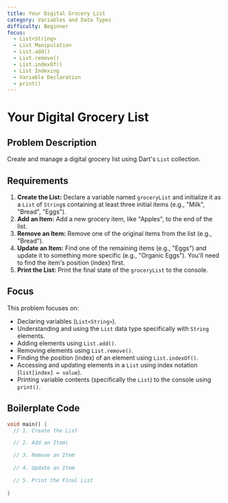 ```yaml
---
title: Your Digital Grocery List
category: Variables and Data Types
difficulty: Beginner
focus:
  - List<String>
  - List Manipulation
  - List.add()
  - List.remove()
  - List.indexOf()
  - List Indexing
  - Variable Declaration
  - print()
---
```


# Your Digital Grocery List

## Problem Description

Create and manage a digital grocery list using Dart's `List` collection.

## Requirements

1.  **Create the List:** Declare a variable named `groceryList` and initialize it as a `List` of `String`s containing at least three initial items (e.g., "Milk", "Bread", "Eggs").
2.  **Add an Item:** Add a new grocery item, like "Apples", to the end of the list.
3.  **Remove an Item:** Remove one of the original items from the list (e.g., "Bread").
4.  **Update an Item:** Find one of the remaining items (e.g., "Eggs") and update it to something more specific (e.g., "Organic Eggs"). You'll need to find the item's position (index) first.
5.  **Print the List:** Print the final state of the `groceryList` to the console.

## Focus

This problem focuses on:

*   Declaring variables (`List<String>`).
*   Understanding and using the `List` data type specifically with `String` elements.
*   Adding elements using `List.add()`.
*   Removing elements using `List.remove()`.
*   Finding the position (index) of an element using `List.indexOf()`.
*   Accessing and updating elements in a `List` using index notation (`list[index] = value`).
*   Printing variable contents (specifically the `List`) to the console using `print()`.

## Boilerplate Code

```dart
void main() {
  // 1. Create the List

  // 2. Add an Item\

  // 3. Remove an Item
  
  // 4. Update an Item

  // 5. Print the Final List
  
}
```